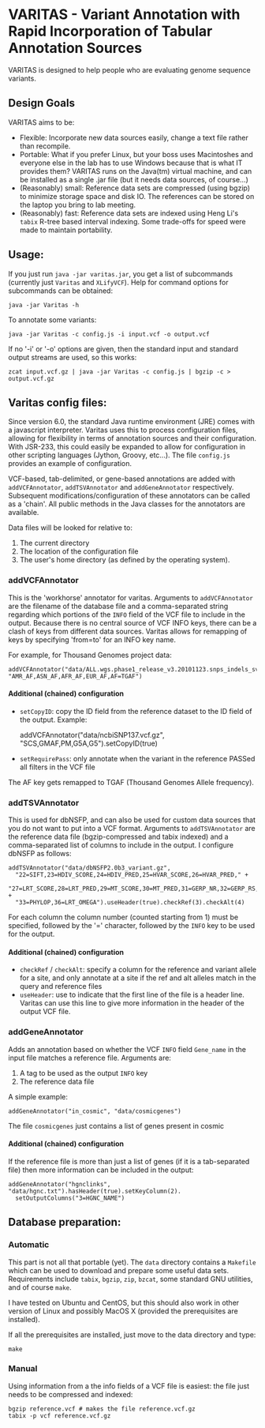 VARITAS - Variant Annotation with Rapid Incorporation of Tabular Annotation Sources
=======================================================================================

VARITAS is designed to help people who are evaluating genome sequence variants.


Design Goals
------------

VARITAS aims to be:
* Flexible: Incorporate new data sources easily, change a text file rather
  than recompile.
* Portable: What if you prefer Linux, but your boss uses Macintoshes and
  everyone else in the lab has to use Windows because that is what IT
  provides them? VARITAS runs on the Java(tm) virtual machine, and can be
  installed as a single .jar file (but it needs data sources, of course...)
* (Reasonably) small: Reference data sets are compressed (using bgzip) to
  minimize storage space and disk IO. The references can be stored on the
  laptop you bring to lab meeting.
* (Reasonably) fast: Reference data sets are indexed using Heng Li's `tabix`
  R-tree based interval indexing. Some trade-offs for speed were made to
  maintain portability.


Usage:
------

If you just run `java -jar varitas.jar`, you get a list of subcommands (currently just `Varitas` and `XLifyVCF`). Help for command options for subcommands can be obtained:

    java -jar Varitas -h

To annotate some variants:

    java -jar Varitas -c config.js -i input.vcf -o output.vcf

If no '-i' or '-o' options are given, then the standard input and standard output streams are used, so this works:

    zcat input.vcf.gz | java -jar Varitas -c config.js | bgzip -c > output.vcf.gz

Varitas config files:
---------------------

Since version 6.0, the standard Java runtime environment (JRE) comes with a javascript interpreter. Varitas uses this to process configuration files, allowing for flexibility in terms of annotation sources and their configuration. With JSR-233, this could easily be expanded to allow for configuration in other scripting languages (Jython, Groovy, etc...). The file `config.js` provides an example of configuration.

VCF-based, tab-delimited, or gene-based annotations are added with `addVCFAnnotator`, `addTSVAnnotator` and `addGeneAnnotator` respectively. Subsequent modifications/configuration of these annotators can be called as a 'chain'. All public methods in the Java classes for the annotators are available.

Data files will be looked for relative to:
1. The current directory
2. The location of the configuration file
3. The user's home directory (as defined by the operating system).

### addVCFAnnotator ###

This is the 'workhorse' annotator for varitas. Arguments to `addVCFAnnotator` are the filename of the database file and a comma-separated string regarding which portions of the `INFO` field of the VCF file to include in the output. Because there is no central source of VCF INFO keys, there can be a clash of keys from different data sources. Varitas allows for remapping of keys by specifying 'from=to' for an INFO key name.

For example, for Thousand Genomes project data:

    addVCFAnnotator("data/ALL.wgs.phase1_release_v3.20101123.snps_indels_sv.sites.vcf.gz",
    "AMR_AF,ASN_AF,AFR_AF,EUR_AF,AF=TGAF")

#### Additional (chained) configuration

* `setCopyID`: copy the ID field from the reference dataset to the
  ID field of the output. Example:

    addVCFAnnotator("data/ncbiSNP137.vcf.gz", "SCS,GMAF,PM,G5A,G5").setCopyID(true)

* `setRequirePass`: only annotate when the variant in the reference
  PASSed all filters in the VCF file

The AF key gets remapped to TGAF (Thousand Genomes Allele frequency).

### addTSVAnnotator ###

This is used for dbNSFP, and can also be used for custom data sources that you do not want to put into a VCF format. Arguments to `addTSVAnnotator` are the reference data file (bgzip-compressed and tabix indexed) and a comma-separated list of columns to include in the output. I configure dbNSFP as follows:

    addTSVAnnotator("data/dbNSFP2.0b3_variant.gz",
      "22=SIFT,23=HDIV_SCORE,24=HDIV_PRED,25=HVAR_SCORE,26=HVAR_PRED," +
      "27=LRT_SCORE,28=LRT_PRED,29=MT_SCORE,30=MT_PRED,31=GERP_NR,32=GERP_RS," +
      "33=PHYLOP,36=LRT_OMEGA").useHeader(true).checkRef(3).checkAlt(4)

For each column the column number (counted starting from 1) must be specified, followed by the '=' character, followed by the `INFO` key to be used for the output.

#### Additional (chained) configuration

* `checkRef` / `checkAlt`: specify a column for the reference
  and variant allele for a site, and only annotate at a site if
  the ref and alt alleles match in the query and reference files
* `useHeader`: use to indicate that the first line of the file is
  a header line. Varitas can use this line to give more information
  in the header of the output VCF file.

### addGeneAnnotator ###

Adds an annotation based on whether the VCF `INFO` field `Gene_name` in the input file matches a reference file. Arguments are:

1. A tag to be used as the output `INFO` key
2. The reference data file

A simple example:

    addGeneAnnotator("in_cosmic", "data/cosmicgenes")

The file `cosmicgenes` just contains a list of genes present in cosmic

#### Additional (chained) configuration

If the reference file is more than just a list of genes (if it is a tab-separated file) then more information can be included in the output:

    addGeneAnnotator("hgnclinks", "data/hgnc.txt").hasHeader(true).setKeyColumn(2).
      setOutputColumns("3=HGNC_NAME")

Database preparation:
---------------------

### Automatic ###

This part is not all that portable (yet). The `data` directory contains a `Makefile` which can be used to download and prepare some useful data sets. Requirements include `tabix`, `bgzip`, `zip`, `bzcat`, some standard GNU utilities, and of course `make`.

I have tested on Ubuntu and CentOS, but this should also work in other version of Linux and possibly MacOS X (provided the prerequisites are installed).

If all the prerequisites are installed, just move to the data directory and type:

    make

### Manual ###

Using information from a the info fields of a VCF file is easiest: the file just needs to be compressed and indexed:

    bgzip reference.vcf # makes the file reference.vcf.gz
    tabix -p vcf reference.vcf.gz
